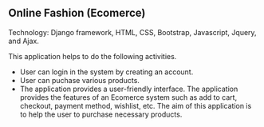 <h2>Online Fashion (Ecomerce)</h2>
<p>Technology: Django framework, HTML, CSS, Bootstrap, Javascript, Jquery, and Ajax.</p>
<p>This application helps to do the following activities. </p>
<ul> 
<li>User can login in the system by creating an account.</li>
<li>User can puchase various products.</li>
<li>The application provides a user-friendly interface. The application provides the features of an Ecomerce system such as add to cart, checkout, payment method, wishlist, etc. The aim of this application is to help the user to purchase necessary products. </li>


</ul>
